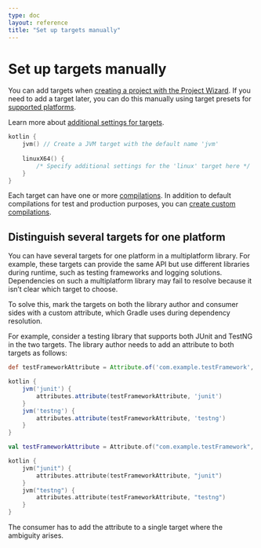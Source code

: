 ```yaml
---
type: doc
layout: reference
title: "Set up targets manually"
---
```


# Set up targets manually

You can add targets when [creating a project with the Project Wizard](mpp-create-lib.html). If you need to add a target 
later, you can do this manually using target presets for [supported platforms](mpp-supported-platforms.html).

Learn more about [additional settings for targets](mpp-dsl-reference.html#common-target-configuration).

<div class="sample" markdown="1" theme="idea" data-highlight-only>

```kotlin
kotlin {
    jvm() // Create a JVM target with the default name 'jvm'
        
    linuxX64() {
        /* Specify additional settings for the 'linux' target here */
    }
}
```

Each target can have one or more [compilations](mpp-configure-compilations.html). In addition to default compilations for
test and production purposes, you can [create custom compilations](mpp-configure-compilations.html#create-a-custom-compilation).

</div>

## Distinguish several targets for one platform

You can have several targets for one platform in a multiplatform library. For example, these targets can provide the same 
API but use different libraries during runtime, such as testing frameworks and logging solutions. Dependencies on such 
a multiplatform library may fail to resolve because it isn’t clear which target to choose.

To solve this, mark the targets on both the library author and consumer sides with a custom attribute, which Gradle uses 
during dependency resolution.
 
For example, consider a testing library that supports both JUnit and TestNG in the two targets. The library author needs 
to add an attribute to both targets as follows:

<div class="multi-language-sample" data-lang="groovy">
<div class="sample" markdown="1" theme="idea" mode="groovy" data-highlight-only>

```groovy
def testFrameworkAttribute = Attribute.of('com.example.testFramework', String)

kotlin {
    jvm('junit') {
        attributes.attribute(testFrameworkAttribute, 'junit')
    }
    jvm('testng') {
        attributes.attribute(testFrameworkAttribute, 'testng')
    }
}
```

</div>
</div>

<div class="multi-language-sample" data-lang="kotlin">
<div class="sample" markdown="1" theme="idea" mode="kotlin" data-highlight-only>

```kotlin
val testFrameworkAttribute = Attribute.of("com.example.testFramework", String::class.java)

kotlin {
    jvm("junit") {
        attributes.attribute(testFrameworkAttribute, "junit")
    }
    jvm("testng") {
        attributes.attribute(testFrameworkAttribute, "testng")
    }
}
```

</div>
</div>

The consumer has to add the attribute to a single target where the ambiguity arises.
